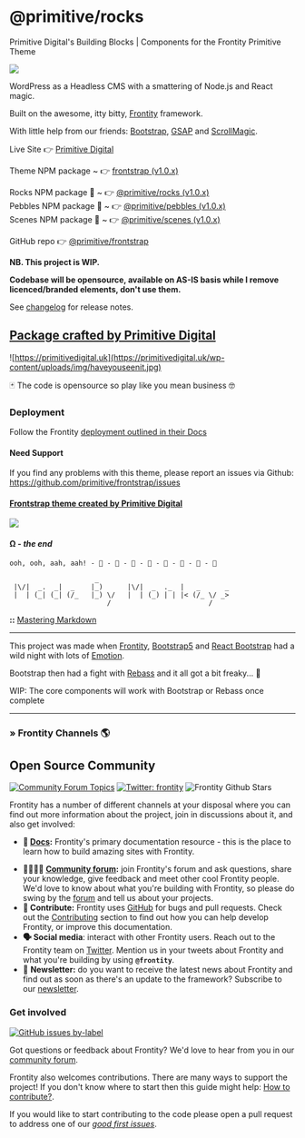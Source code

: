 
# @primitive/rocks
Primitive Digital's Building Blocks | Components for the Frontity Primitive Theme

![](https://primitivedigital.uk/wp-content/uploads/img/punky_logo_smgreen.png)

WordPress as a Headless CMS with a smattering of Node.js and React magic. 

Built on the awesome, itty bitty, [Frontity](https://frontity.org/) framework.  

With little help from our friends: [Bootstrap](https://getbootstrap.com/), [GSAP](https://greensock.com/gsap/) and [ScrollMagic](https://scrollmagic.io/).  

Live Site 👉  [Primitive Digital](https://primitivedigital.uk)  

Theme NPM package ~  👉  [frontstrap (v1.0.x)](https://www.npmjs.com/package/frontstrap)  

Rocks NPM package 🎉  ~  👉  [@primitive/rocks (v1.0.x)](https://github.com/primitive/frontstrap/packages/1210833)  
Pebbles NPM package 🎉  ~  👉  [@primitive/pebbles (v1.0.x)](https://github.com/primitive/frontstrap/packages/1210829)  
Scenes NPM package 🎉  ~  👉  [@primitive/scenes (v1.0.x)](https://github.com/primitive/frontstrap/packages/1210812)  

GitHub repo 👉  [@primitive/frontstrap](https://github.com/primitive/frontstrap)  


**NB. This project is WIP.**

**Codebase will be opensource, available on AS-IS basis while I remove licenced/branded elements, don't use them.**

See [changelog](CHANGELOG.md) for release notes.


## [Package crafted by Primitive Digital](https://primitivedigital.uk)

![https://primitivedigital.uk](https://primitivedigital.uk/wp-content/uploads/img/haveyouseenit.jpg)

🃏 The code is opensource so play like you mean business 🤓

### Deployment

Follow the Frontity [deployment outlined in their Docs](https://docs.frontity.org/installation-and-deploy)

#### Need Support

If you find any problems with this theme, please report an issues via Github:  
https://github.com/primitive/frontstrap/issues


#### [Frontstrap theme created by Primitive Digital](https://primitivedigital.uk)


![](https://primitivedigital.uk/wp-content/uploads/img/haveyouseenit.jpg)

#### Ω - *the end*

```     
ooh, ooh, aah, aah! - 🐒 - 🐒 - 🐒 - 🐒 - 🐒 - 🐒 - 🐒 - 🐒 
```     

```                    
                     _                                 
 |\/|  _.  _|  _    |_)      |\/|  _  ._  |   _      _ 
 |  | (_| (_| (/_   |_) \/   |  | (_) | | |< (/_ \/ _> 
                        /                        /     

```
**::** [Mastering Markdown](https://guides.github.com/features/mastering-markdown/)


---

This project was made when [Frontity](https://frontity.org/), [Bootstrap5](https://getbootstrap.com/) and [React Bootstrap](https://react-bootstrap.github.io/) had a wild night with lots of [Emotion](https://emotion.sh/docs/introduction).

Bootstrap then had a fight with [Rebass](https://rebassjs.org/) and it all got a bit freaky... 🤡

WIP: The core components will work with Bootstrap or Rebass once complete


---

### » Frontity Channels 🌎

## Open Source Community

[![Community Forum Topics](https://img.shields.io/discourse/topics?color=blue&label=community%20forum&server=https%3A%2F%2Fcommunity.frontity.org%2F)](https://community.frontity.org/) [![Twitter: frontity](https://img.shields.io/twitter/follow/frontity.svg?style=social)](https://twitter.com/frontity) ![Frontity Github Stars](https://img.shields.io/github/stars/frontity/frontity?style=social)

Frontity has a number of different channels at your disposal where you can find out more information about the project, join in discussions about it, and also get involved:

- **📖 [Docs](https://docs.frontity.org/):** Frontity's primary documentation resource - this is the place to learn how to build amazing sites with Frontity.

* **👨‍👩‍👧‍👦 [Community forum](https://community.frontity.org/):** join Frontity's forum and ask questions, share your knowledge, give feedback and meet other cool Frontity people. We'd love to know about what you're building with Frontity, so please do swing by the [forum](https://community.frontity.org/) and tell us about your projects.
* **🐞 Contribute:** Frontity uses [GitHub](https://github.com/frontity/frontity) for bugs and pull requests. Check out the [Contributing](../../CONTRIBUTING.md/) section to find out how you can help develop Frontity, or improve this documentation.
* **🗣 Social media**: interact with other Frontity users. Reach out to the Frontity team on [Twitter](https://twitter.com/frontity). Mention us in your tweets about Frontity and what you're building by using **`@frontity`**.
* 💌 **Newsletter:** do you want to receive the latest news about Frontity and find out as soon as there's an update to the framework? Subscribe to our [newsletter](https://frontity.org/newsletter).

### Get involved

[![GitHub issues by-label](https://img.shields.io/github/issues/frontity/frontity/good%20first%20issue)](https://github.com/frontity/frontity/issues?q=is%3Aissue+is%3Aopen+label%3A%22good+first+issue%22)

Got questions or feedback about Frontity? We'd love to hear from you in our [community forum](https://community.frontity.org).

Frontity also welcomes contributions. There are many ways to support the project! If you don't know where to start then this guide might help: [How to contribute?](https://docs.frontity.org/contributing/how-to-contribute).

If you would like to start contributing to the code please open a pull request to address one of our [_good first issues_](https://github.com/frontity/frontity/issues?q=is%3Aissue+is%3Aopen+label%3A%22good+first+issue%22).